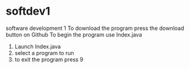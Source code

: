 # softdev1
software development 1
To download the program press the download button on Github
To begin the program use Index.java
1. Launch Index.java
2. select a program to run
3. to exit the program press 9
